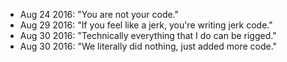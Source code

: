 * Aug 24 2016: "You are not your code."
* Aug 29 2016: "If you feel like a jerk, you're writing jerk code."
* Aug 30 2016: "Technically everything that I do can be rigged."
* Aug 30 2016: "We literally did nothing, just added more code."
